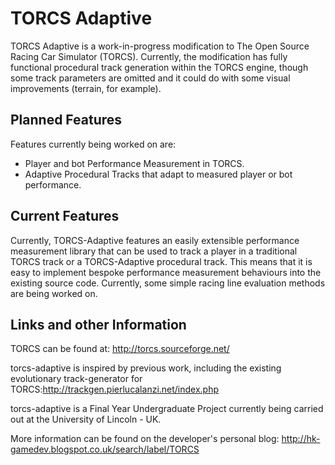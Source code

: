 # TORCS Adaptive
TORCS Adaptive is a work-in-progress modification to The Open Source Racing Car Simulator (TORCS). Currently, the modification has fully
functional procedural track generation within the TORCS engine, though some track parameters are omitted and it could do with some visual
improvements (terrain, for example).

## Planned Features
Features currently being worked on are:
* Player and bot Performance Measurement in TORCS.
* Adaptive Procedural Tracks that adapt to measured player or bot performance.

## Current Features
Currently, TORCS-Adaptive features an easily extensible performance measurement library that can be used to track a player in a traditional
TORCS track or a TORCS-Adaptive procedural track. This means that it is easy to implement bespoke performance measurement behaviours into
the existing source code. Currently, some simple racing line evaluation methods are being worked on.

## Links and other Information
TORCS can be found at: http://torcs.sourceforge.net/

torcs-adaptive is inspired by previous work, including the existing evolutionary track-generator for TORCS:http://trackgen.pierlucalanzi.net/index.php

torcs-adaptive is a Final Year Undergraduate Project currently being carried out at the University of Lincoln - UK.

More information can be found on the developer's personal blog: http://hk-gamedev.blogspot.co.uk/search/label/TORCS

